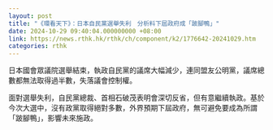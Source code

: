 ```yaml
---
layout: post
title: "《環看天下》：日本自民黨選舉失利　分析料下屆政府成「跛腳鴨」"
date: 2024-10-29 09:40:04.000000000 +08:00
link: https://news.rthk.hk/rthk/ch/component/k2/1776642-20241029.htm
categories: rthk
---
```


日本國會眾議院選舉結束，執政自民黨的議席大幅減少，連同盟友公明黨，議席總數都無法取得過半數，失落議會控制權。

面對選舉失利，自民黨總裁、首相石破茂表明會深切反省，但有意繼續執政。基於今次大選中，沒有政黨取得絕對多數，外界預期下屆政府，無可避免要成為所謂「跛腳鴨」，影響未來施政。
